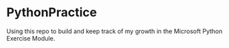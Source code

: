 # PythonPractice
Using this repo to build and keep track of my growth in the Microsoft Python Exercise Module.
